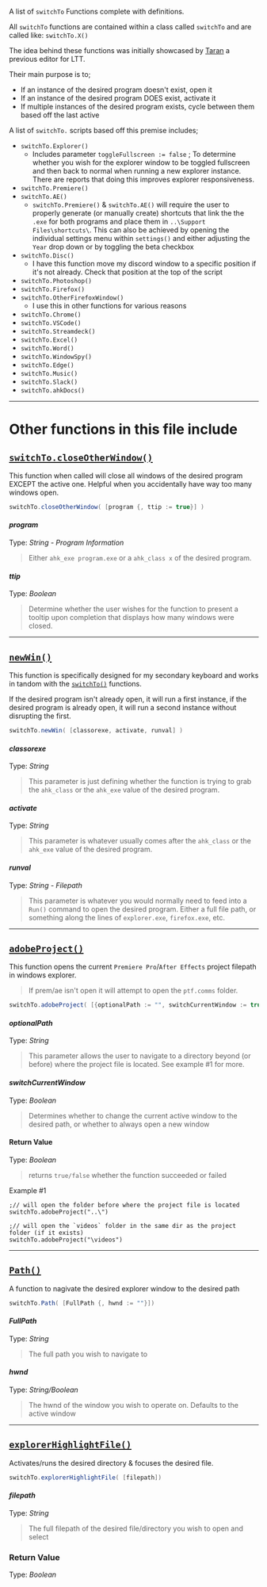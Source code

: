 A list of `switchTo` Functions complete with definitions.

All `switchTo` functions are contained within a class called `switchTo` and are called like: `switchTo.X()`

The idea behind these functions was initially showcased by [Taran](https://github.com/TaranVH/2nd-keyboard) a previous editor for LTT.

Their main purpose is to;

* If an instance of the desired program doesn't exist, open it
* If an instance of the desired program DOES exist, activate it
* If multiple instances of the desired program exists, cycle between them based off the last active

A list of `switchTo.` scripts based off this premise includes;

* `switchTo.Explorer()`
    * Includes parameter `toggleFullscreen := false` ; To determine whether you wish for the explorer window to be toggled fullscreen and then back to normal when running a new explorer instance. There are reports that doing this improves explorer responsiveness.
* `switchTo.Premiere()`
* `switchTo.AE()`
    * `switchTo.Premiere()` & `switchTo.AE()` will require the user to properly generate (or manually create) shortcuts that link the the `.exe` for both programs and place them in `..\Support Files\shortcuts\`. This can also be achieved by opening the individual settings menu within `settings()` and either adjusting the `Year` drop down or by toggling the beta checkbox
* `switchTo.Disc()`
    * I have this function move my discord window to a specific position if it's not already. Check that position at the top of the script
* `switchTo.Photoshop()`
* `switchTo.Firefox()`
* `switchTo.OtherFirefoxWindow()`
    * I use this in other functions for various reasons
* `switchTo.Chrome()`
* `switchTo.VSCode()`
* `switchTo.Streamdeck()`
* `switchTo.Excel()`
* `switchTo.Word()`
* `switchTo.WindowSpy()`
* `switchTo.Edge()`
* `switchTo.Music()`
* `switchTo.Slack()`
* `switchTo.ahkDocs()`
***

# Other functions in this file include

## <u>`switchTo.closeOtherWindow()`</u>
This function when called will close all windows of the desired program EXCEPT the active one. Helpful when you accidentally have way too many windows open.
```c#
switchTo.closeOtherWindow( [program {, ttip := true}] )
```
#### *program*
Type: *String - Program Information*
> Either `ahk_exe program.exe` or a `ahk_class x` of the desired program.

#### *ttip*
Type: *Boolean*
> Determine whether the user wishes for the function to present a tooltip upon completion that displays how many windows were closed.
***

## <u>`newWin()`</u>
This function is specifically designed for my secondary keyboard and works in tandom with the [`switchTo()`](https://github.com/Tomshiii/ahk/wiki/switchTo-Functions) functions.

If the desired program isn't already open, it will run a first instance, if the desired program is already open, it will run a second instance without disrupting the first.
```c#
switchTo.newWin( [classorexe, activate, runval] )
```
#### *classorexe*
Type: *String*
> This parameter is just defining whether the function is trying to grab the `ahk_class` or the `ahk_exe` value of the desired program.

#### *activate*
Type: *String*
> This parameter is whatever usually comes after the `ahk_class` or the `ahk_exe` value of the desired program.

#### *runval*
Type: *String - Filepath*
> This parameter is whatever you would normally need to feed into a `Run()` command to open the desired program. Either a full file path, or something along the lines of `explorer.exe`, `firefox.exe`, etc.
***

## <u>`adobeProject()`</u>
This function opens the current `Premiere Pro`/`After Effects` project filepath in windows explorer.
> If prem/ae isn't open it will attempt to open the `ptf.comms` folder.
```c#
switchTo.adobeProject( [{optionalPath := "", switchCurrentWindow := true}])
```
#### *optionalPath*
Type: *String*
> This parameter allows the user to navigate to a directory beyond (or before) where the project file is located. See example #1 for more.

#### *switchCurrentWindow*
Type: *Boolean*
> Determines whether to change the current active window to the desired path, or whether to always open a new window

#### Return Value
Type: *Boolean*
> returns `true/false` whether the function succeeded or failed

Example #1
```ahk
;// will open the folder before where the project file is located
switchTo.adobeProject("..\")

;// will open the `videos` folder in the same dir as the project folder (if it exists)
switchTo.adobeProject("\videos")
```
***

## <u>`Path()`</u>
A function to nagivate the desired explorer window to the desired path
```c#
switchTo.Path( [FullPath {, hwnd := ""}])
```
#### *FullPath*
Type: *String*
> The full path you wish to navigate to

#### *hwnd*
Type: *String/Boolean*
> The hwnd of the window you wish to operate on. Defaults to the active window
***
## <u>`explorerHighlightFile()`</u>
Activates/runs the desired directory & focuses the desired file.
```c#
switchTo.explorerHighlightFile( [filepath])
```
#### *filepath*
Type: *String*
> The full filepath of the desired file/directory you wish to open and select

### Return Value
Type: *Boolean*